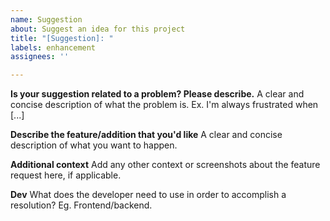 ```yaml
---
name: Suggestion
about: Suggest an idea for this project
title: "[Suggestion]: "
labels: enhancement
assignees: ''

---
```


**Is your suggestion related to a problem? Please describe.**
A clear and concise description of what the problem is. Ex. I'm always frustrated when [...]

**Describe the feature/addition that you'd like**
A clear and concise description of what you want to happen.

**Additional context**
Add any other context or screenshots about the feature request here, if applicable.

**Dev** 
What does the developer need to use in order to accomplish a resolution? Eg. Frontend/backend.
